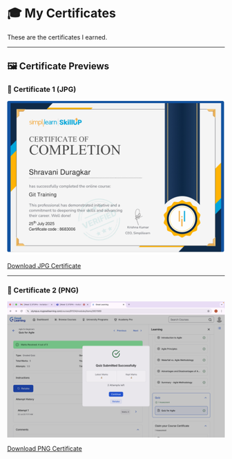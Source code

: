 # 🎓 My Certificates

These are the certificates I earned.

---

## 🖼️ Certificate Previews

### 📜 Certificate 1 (JPG)
![Certificate JPG](certificates/5279451_Shravani.jpg)

[Download JPG Certificate](certificates/5279451_Shravani.jpg)

---

### 📜 Certificate 2 (PNG)
![Certificate PNG Preview](5279451_Shravani.png)

[Download PNG Certificate](5279451_Shravani.png)


